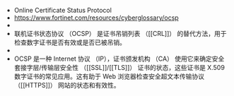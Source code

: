 - Online Certificate Status Protocol
- https://www.fortinet.com/resources/cyberglossary/ocsp
-
- 联机证书状态协议 （OCSP） 是证书吊销列表 （[[CRL]]） 的替代方法，用于检查数字证书是否有效或是否已被吊销。
-
- OCSP 是一种 Internet 协议 （IP），证书颁发机构 （CA） 使用它来确定安全套接字层/传输层安全性 （[[SSL]]/[[TLS]]） 证书的状态，这些证书是 X.509 数字证书的常见应用。这有助于 Web 浏览器检查安全超文本传输协议 （[[HTTPS]]） 网站的状态和有效性。